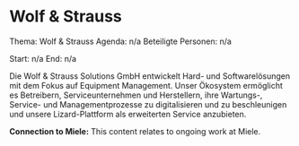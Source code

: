 # Wolf & Strauss
Thema: Wolf & Strauss
Agenda: n/a
Beteiligte Personen: n/a

Start: n/a
End: n/a

Die Wolf & Strauss Solutions GmbH entwickelt Hard- und Softwarelösungen mit dem Fokus auf Equipment Management. Unser Ökosystem ermöglicht es Betreibern, Serviceunternehmen und Herstellern, ihre Wartungs-, Service- und Managementprozesse zu digitalisieren und zu beschleunigen und unsere Lizard-Plattform als erweiterten Service anzubieten.

**Connection to Miele:** This content relates to ongoing work at Miele.
